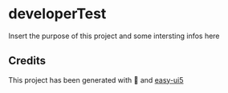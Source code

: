 # developerTest
Insert the purpose of this project and some intersting infos here


## Credits
This project has been generated with 💙 and [easy-ui5](https://github.com/SAP)
